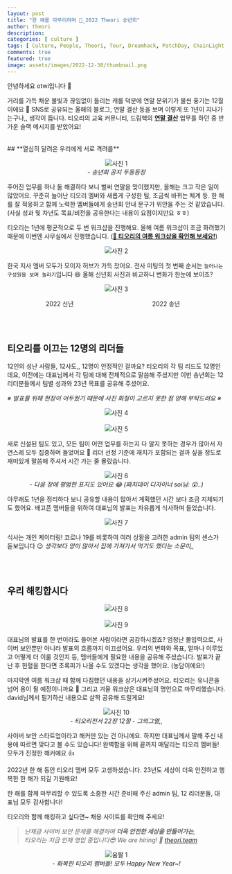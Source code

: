 ```yaml
---
layout: post
title: "한 해를 마무리하며 🌆_2022 Theori 송년회"
author: theori
description:
categories: [ culture ]
tags: [ Culture, People, Theori, Tour, Dreamhack, PatchDay, ChainLight ]
comments: true
featured: true
image: assets/images/2022-12-30/thumbnail.png
---
```


안녕하세요 otwi입니다 🎅

거리를 가득 채운 불빛과 끊임없이 들리는 캐롤 덕분에 연말 분위기가 물씬 풍기는 12월이에요 🎄 SNS로 공유되는 올해의 블로그, 연말 결산 등을 보며 이렇게 또 1년이 지나가는구나,, 생각이 듭니다. 티오리의 교육 커뮤니티, 드림핵의 [**연말 결산**](https://dreamhack.io/board/notice/209 "https://dreamhack.io/board/notice/209") 업무를 하던 중 반가운 슬랙 메시지를 받았어요!

<br>
## **열심히 달려온 우리에게 서로 격려를**


![사진 1][사진1] 
<br><i>- 송년회 공지 두둥등장</i>


주어진 업무를 하나 둘 해결하다 보니 벌써 연말을 맞이했지만, 올해는 크고 작은 일이 많았어요. 꾸준히 늘어난 티오리 멤버와 새롭게 구성한 팀, 조금씩 바뀌는 체계 등. 한 해를 잘 적응하고 함께 노력한 멤버들에게 송년회 안내 문구가 위안을 주는 것 같았습니다. (사실 성과 및 차년도 목표/비전을 공유한다는 내용이 요점이지만요 ㅎㅎ)

티오리는 1년에 평균적으로 두 번 워크샵을 진행해요. 올해 여름 워크샵이 조금 화려했기 때문에 이번엔 사무실에서 진행했습니다. ([**🔗 티오리의 여름 워크샵을 확인해 보세요!**](https://blog.theori.io/culture/theori-workshop-1-2022/ "https://blog.theori.io/culture/theori-workshop-1-2022/"))


![사진 2][사진2]

한국 지사 멤버 모두가 모이자 허브가 가득 찼어요. 전사 미팅의 첫 번째 순서는 `늘어나는 구성원을 보며 놀라기`입니다 😆 올해 신년회 사진과 비교하니 변화가 한눈에 보이죠?


![사진 3][사진3] 
<div style="width: 100%; margin: 0">
<div style="width: 48%; text-align: center; display: inline-block;">
2022 신년 
</div>
<div style="width: 48%; text-align: center; display: inline-block;">
2022 송년
</div>

</div>

<br><br>
## **티오리를 이끄는 12명의 리더들**

12인의 성난 사람들, 12사도,, 12명이 안정적인 걸까요? 티오리의 각 팀 리드도 12명인데요, 이전에는 대표님께서 각 팀에 대해 전체적으로 말씀해 주셨지만 이번 송년회는 12리더분들께서 팀별 성과와 23년 목표를 공유해 주셨어요.

_※ 발표를 위해 현장이 어두웠기 때문에 사진 화질이 고르지 못한 점 양해 부탁드려요 ※_


![사진 4][사진4] 
<br><br>
![사진 5][사진5] 


새로 신설된 팀도 있고, 모든 팀이 어떤 업무를 하는지 다 알지 못하는 경우가 많아서 자연스레 모두 집중하며 들었어요 🧐 리더 선정 기준에 재치가 포함되는 걸까 싶을 정도로 재미있게 말씀해 주셔서 시간 가는 줄 몰랐습니다.

![사진 6][사진6]
<br><i>- 다음 장에 평범한 표지도 있어요 😂 (패치데이 디자이너 soi님: 😲..)</i>


아무래도 1년을 정리하다 보니 공유할 내용이 많아서 계획했던 시간 보다 조금 지체되기도 했어요. 배고픈 멤버들을 위하여 대표님의 발표는 자유롭게 식사하며 들었습니다.


![사진 7][사진7]


식사는 개인 케이터링! 코로나 19를 비롯하여 여러 상황을 고려한 admin 팀의 센스가 돋보입니다 😉 _생각보다 양이 많아서 집에 가져가서 먹기도 했다는 소문이,,_

<br><br>
## **우리 해킹합시다**


![사진 8][사진8]
<br><br>
![사진 9][사진9]


대표님의 발표를 한 번이라도 들어본 사람이라면 공감하시겠죠? 엄청난 몰입력으로, 사이버 보안뿐만 아니라 발표의 흐름까지 이끄셨어요. 우리의 변화와 목표, 얼마나 이루었고 어떻게 더 이룰 것인지 등, 멤버들에게 필요한 내용을 공유해 주셨습니다. 발표가 끝난 후 헌혈을 한다면 초록피가 나올 수도 있겠다는 생각을 했어요. (농담이에요!)

마지막엔 여름 워크샵 때 함께 다짐했던 내용을 상기시켜주셨어요. 티오리는 유니콘을 넘어 용이 될 예정이니까요 🐲 그리고 겨울 워크샵은 대표님의 명언으로 마무리했습니다. david님께서 필기하신 내용으로 살짝 공유해 드릴게요!


![사진 10][사진10]
<br><i>- 티오리전서 22장 12절 - 그의그열,,</i>


사이버 보안 스타트업이라고 해커만 있는 건 아니에요. 하지만 대표님께서 말해 주신 내용에 따르면 맞다고 볼 수도 있습니다! 완벽함을 위해 끝까지 매달리는 티오리 멤버들! 모두가 진정한 해커예요 👍

2022년 한 해 동안 티오리 멤버 모두 고생하셨습니다. 23년도 세상이 더욱 안전하고 행복한 한 해가 되길 기원해요!

한 해를 함께 마무리할 수 있도록 소중한 시간 준비해 주신 admin 팀, 12 리더분들, 대표님 모두 감사합니다!


티오리와 함께 해킹하고 싶다면~ 채용 사이트를 확인해 주세요!

> _난제급 사이버 보안 문제를 해결하며 **더욱 안전한 세상을 만들어가는**,_  
> _티오리는 지금 인재 영입 중입니다😎 We are hiring! 🔗_ [_theori.team_](https://www.theori.team/ "https://www.theori.team/")


![움짤 1][움짤1]
<br><i>- 화목한 티오리 멤버들! 모두 Happy New Year~!</i>

<style>
p:has(img) { text-align: center }
</style>

[사진1]: /assets/images/2022-12-30/1.png
[사진2]: /assets/images/2022-12-30/2.png
[사진3]: /assets/images/2022-12-30/3.png
[사진4]: /assets/images/2022-12-30/4.png
[사진5]: /assets/images/2022-12-30/5.png
[사진6]: /assets/images/2022-12-30/6.png
[사진7]: /assets/images/2022-12-30/7.png
[사진8]: /assets/images/2022-12-30/8.png
[사진9]: /assets/images/2022-12-30/9.png
[사진10]: /assets/images/2022-12-30/10.png
[움짤1]: /assets/images/2022-12-30/umzzal.gif
